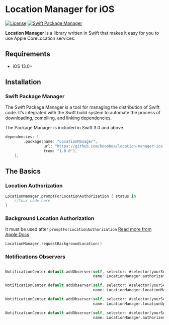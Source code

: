 # Location Manager for iOS

[![License](https://img.shields.io/badge/License-Apache%202.0-blue.svg)](https://opensource.org/licenses/Apache-2.0) 
[![Swift Package Manager](https://rawgit.com/jlyonsmith/artwork/master/SwiftPackageManager/swiftpackagemanager-compatible.svg)](https://swift.org/package-manager/)

**Location Manager** is a library written in Swift that makes it easy for you to use Apple CoreLocation services.

## Requirements
- iOS 13.0+ 

## Installation

### Swift Package Manager

The Swift Package Manager is a tool for managing the distribution of Swift code. It’s integrated with the Swift build system to automate the process of downloading, compiling, and linking dependencies.

The Package Manager is included in Swift 3.0 and above.

```swift
dependencies: [
        .package(name: "LocationManager",
                 url: "https://github.com/koombea/location-manager-ios.git", 
                 from: "1.0.0"),
    ],
```

## The Basics

### Location Authorization

```swift
LocationManager.promptForLocationAuthorization { status in
	//Your code here
}	
```

### Background Location Authorization

It must be used after `promptForLocationAuthorization` [Read more from Apple Docs](https://developer.apple.com/documentation/corelocation/cllocationmanager/1620551-requestalwaysauthorization)

```swift
LocationManager.requestBackgroundLocation()	
```

### Notifications Observers

```swift 

NotificationCenter.default.addObserver(self, selector: #selector(yourSelector),
                                       name: LocationManager.authorizationStatusChanged, object: nil)

NotificationCenter.default.addObserver(self, selector: #selector(yourSelector),
                                       name: LocationManager.locationManagerDidFail, object: nil)

NotificationCenter.default.addObserver(self, selector: #selector(yourSelector),
                                       name: LocationManager.locationUpdated, object: nil)

NotificationCenter.default.addObserver(self, selector: #selector(yourSelector),
                                       name: LocationManager.authorizedBackgroundLocation, object: nil)
```
